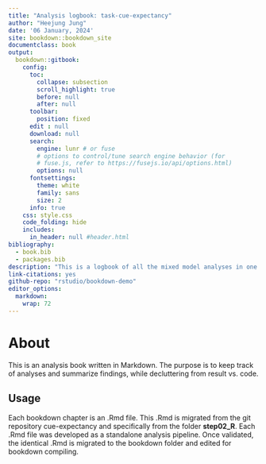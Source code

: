 ```yaml
--- 
title: "Analysis logbook: task-cue-expectancy"
author: "Heejung Jung"
date: '06 January, 2024'
site: bookdown::bookdown_site
documentclass: book
output:
  bookdown::gitbook:
    config:
      toc:
        collapse: subsection
        scroll_highlight: true
        before: null
        after: null
      toolbar:
        position: fixed
      edit : null
      download: null
      search:
        engine: lunr # or fuse
        # options to control/tune search engine behavior (for
        # fuse.js, refer to https://fusejs.io/api/options.html)
        options: null
      fontsettings:
        theme: white
        family: sans
        size: 2
      info: true
    css: style.css
    code_folding: hide
    includes:
      in_header: null #header.html
bibliography:
  - book.bib
  - packages.bib
description: "This is a logbook of all the mixed model analyses in one setting."
link-citations: yes
github-repo: "rstudio/bookdown-demo"
editor_options: 
  markdown: 
    wrap: 72
---
```


# About

This is an analysis book written in Markdown. The purpose is to keep track of analyses and summarize findings, while decluttering from result vs. code. 

## Usage 

Each bookdown chapter is an .Rmd file. This .Rmd is migrated from the git repository cue-expectancy and specifically from the folder **step02_R**. Each .Rmd file was developed as a standalone analysis pipeline. Once validated, the identical .Rmd is migrated to the bookdown folder and edited for bookdown compiling. 


<!-- references; https://bookdown.org/yihui/bookdown/html.html -->
